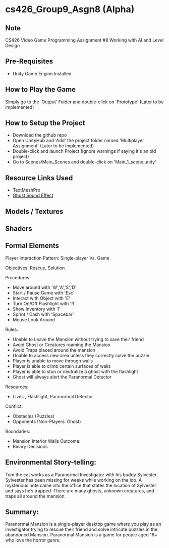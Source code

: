 # cs426_Group9_Asgn8 (Alpha)

## Note
CS426 Video Game Programming Assignment #8
Working with AI and Level Design

## Pre-Requisites
* Unity Game Engine Installed

## How to Play the Game
Simply go to the 'Output' Folder and double-click on 'Prototype' (Later to be implemented)

## How to Setup the Project
* Download the github repo
* Open UnityHub and 'Add' the project folder named 'Multiplayer Assignment' (Later to be implemented)
* Double-click and launch Project (Ignore warnings if saying it's an old project)
* Go to Scenes/Main_Scenes and double-click on 'Main_1_scene.unity'

## Resource Links Used
* TextMeshPro
* [Ghost Sound Effect](https://freesound.org/people/Litruv/sounds/175944/)

## Models / Textures  

## Shaders

## Formal Elements
Player Interaction Pattern: Single-player Vs. Game

Objectives: Rescue, Solution

Procedures:

  - Move around with 'W','A','S','D'
  - Start / Pause Game with 'Esc'
  - Interact with Object with 'E'
  - Turn On/Off Flashlight with 'R'
  - Show Inventory with 'I'
  - Sprint / Dash with 'Spacebar'
  - Mouse Look Around

Rules: 
  - Unable to Leave the Mansion without trying to save their friend
  - Avoid Ghost or Creatures roaming the Mansion
  - Avoid Traps placed around the mansion
  - Unable to access new area unless they correctly solve the puzzle
  - Player is unable to move through walls
  - Player is able to climb certain surfaces of walls
  - Player is able to stun or neutralize a ghost with the flashlight
  - Ghost will always alert the Paranormal Detector

Resources:
  - Lives , Flashlight, Paranormal Detector

Conflict:
  - Obstacles (Puzzles)
  - Opponents (Non-Players: Ghost)

Boundaries:
 - Mansion Interior Walls
Outcome:
 - Binary Decisions
## Environmental Story-telling:
Tom the cat works as a Paranormal Investigator with his buddy Sylvester. Sylvester has been missing for weeks while working on the job. A mysterious note came into the office that states the location of Sylvester and says he’s trapped. There are many ghosts, unknown creatures, and traps all around the mansion.
## Summary:
Paranormal Mansion is a single-player desktop game where you play as an investigator trying to rescue their friend and solve intricate puzzles in the abandoned Mansion. Paranormal Mansion is a game for people aged 16+ who love the horror genre.


